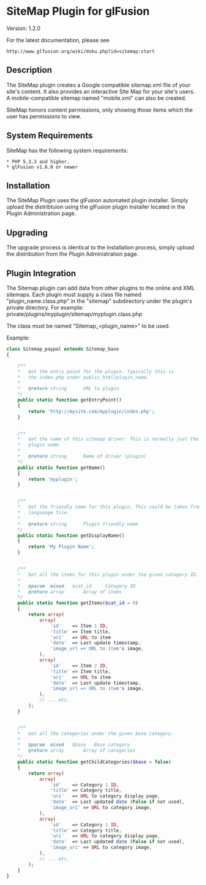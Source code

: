 # SiteMap Plugin for glFusion
Version: 1.2.0

For the latest documentation, please see

	http://www.glfusion.org/wiki/doku.php?id=sitemap:start

## Description
The SiteMap plugin creates a Google compatible sitemap.xml file of your
site's content. It also provides an interactive Site Map for your site's
users. A mobile-compatible sitemap named "mobile.xml" can also be created.

SiteMap honors content permissions, only showing those items which the
user has permissions to view.

## System Requirements
SiteMap has the following system requirements:

    * PHP 5.3.3 and higher.
    * glFusion v1.6.0 or newer

## Installation
The SiteMap  Plugin uses the glFusion automated plugin installer.
Simply upload the distribtuion using the glFusion plugin installer located in
the Plugin Administration page.

## Upgrading
The upgrade process is identical to the installation process, simply upload
the distribution from the Plugin Administration page.

## Plugin Integration
The Sitemap plugin can add data from other plugins to the online and XML
sitemaps. Each plugin must supply a class file named "plugin_name.class.php"
in the "sitemap" subdirectory under the plugin's private directory.
For example: private/plugins/myplugin/sitemap/myplugin.class.php

The class must be named "Sitemap_<plugin_name>" to be used.

Example:
```php
class Sitemap_paypal extends Sitemap_base
{

    /**
    *   Get the entry point for the plugin. Typically this is
    *   the index.php under public_html/plugin_name.
    *
    *   @return string      URL to plugin
    */
    public static function getEntryPoint()
    {
        return 'http://mysite.com/myplugin/index.php';
    }


    /**
    *   Get the name of this sitemap driver. This is normally just the
    *   plugin name.
    *
    *   @return string      Name of driver (plugin)
    */
    public static function getName()
    {
        return 'myplugin';
    }


    /**
    *   Get the friendly name for this plugin. This could be taken from a
    *   languange file.
    *
    *   @return string      Plugin friendly name
    */
    public static function getDisplayName()
    {
        return 'My Plugin Name';
    }


    /**
    *   Get all the items for this plugin under the given category ID.
    *
    *   @param  mixed   $cat_id     Category ID
    *   @return array       Array of items
    */
    public static function getItems($cat_id = 0)
    {
        return array(
            array(
                'id'    => Item 1 ID,
                'title' => Item title,
                'uri'   => URL to item
                'date'  => Last update timestamp,
                'image_url => URL to item's image,
            ),
            array(
                'id'    => Item 2 ID,
                'title' => Item title,
                'uri'   => URL to item
                'date'  => Last update timestamp,
                'image_url => URL to item's image,
            ),
            // ... etc.
        );
    }


    /**
    *   Get all the categories under the given base category.
    *
    *   @param  mixed   $base   Base category
    *   @return array       Array of categories
    */
    public static function getChildCategories($base = false)
    {
        return array(
            array(
                'id'    => Category 1 ID,
                'title' => Category title,
                'uri'   => URL to category display page,
                'date'  => Last updated date (False if not used),
                'image_uri' => URL to category image,
            ),
            array(
                'id'    => Category 1 ID,
                'title' => Category title,
                'uri'   => URL to category display page,
                'date'  => Last updated date (False if not used),
                'image_uri' => URL to category image,
            ),
            // ... etc.
        );
    }
}
```
